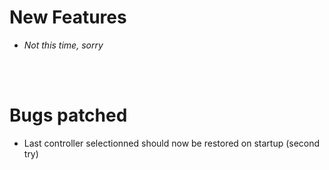 # New Features
- *Not this time, sorry*

<br/><br/>

# Bugs patched
- Last controller selectionned should now be restored on startup (second try)
